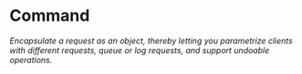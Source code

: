 # Command

*Encapsulate a request as an object, thereby letting you parametrize clients with different requests, queue or log requests, and support undoable operations.*